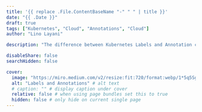 ```yaml
---
title: '{{ replace .File.ContentBaseName "-" " " | title }}'
date: "{{ .Date }}"
draft: true
tags: ["Kubernetes", "Cloud", "Annotations", "Cloud"]
author: "Lino Layani"

description: "The difference between Kubernetes Labels and Annotation can be misleading at first. Both are metadata attached to a pod, but serve different purposes."

disableShare: false
searchHidden: false

cover:
  image: "https://miro.medium.com/v2/resize:fit:720/format:webp/1*5q5SgXBFDuB1KYE9vlviYw.png" # image path/url
  alt: "Labels and Annotations" # alt text
  # caption: "" # display caption under cover
  relative: false # when using page bundles set this to true
  hidden: false # only hide on current single page
---
```


